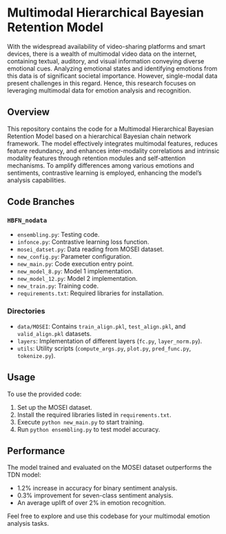 # Multimodal Hierarchical Bayesian Retention Model

With the widespread availability of video-sharing platforms and smart devices, there is a wealth of multimodal video data on the internet, containing textual, auditory, and visual information conveying diverse emotional cues. Analyzing emotional states and identifying emotions from this data is of significant societal importance. However, single-modal data present challenges in this regard. Hence, this research focuses on leveraging multimodal data for emotion analysis and recognition.

## Overview

This repository contains the code for a Multimodal Hierarchical Bayesian Retention Model based on a hierarchical Bayesian chain network framework. The model effectively integrates multimodal features, reduces feature redundancy, and enhances inter-modality correlations and intrinsic modality features through retention modules and self-attention mechanisms. To amplify differences among various emotions and sentiments, contrastive learning is employed, enhancing the model’s analysis capabilities.

## Code Branches

### `HBFN_nodata`
- `ensembling.py`: Testing code.
- `infonce.py`: Contrastive learning loss function.
- `mosei_datset.py`: Data reading from MOSEI dataset.
- `new_config.py`: Parameter configuration.
- `new_main.py`: Code execution entry point.
- `new_model_8.py`: Model 1 implementation.
- `new_model_12.py`: Model 2 implementation.
- `new_train.py`: Training code.
- `requirements.txt`: Required libraries for installation.

### Directories
- `data/MOSEI`: Contains `train_align.pkl`, `test_align.pkl`, and `valid_align.pkl` datasets.
- `layers`: Implementation of different layers (`fc.py`, `layer_norm.py`).
- `utils`: Utility scripts (`compute_args.py`, `plot.py`, `pred_func.py`, `tokenize.py`).

## Usage

To use the provided code:
1. Set up the MOSEI dataset.
2. Install the required libraries listed in `requirements.txt`.
3. Execute `python new_main.py` to start training.
4. Run `python ensembling.py` to test model accuracy.

## Performance

The model trained and evaluated on the MOSEI dataset outperforms the TDN model:
- 1.2% increase in accuracy for binary sentiment analysis.
- 0.3% improvement for seven-class sentiment analysis.
- An average uplift of over 2% in emotion recognition.

Feel free to explore and use this codebase for your multimodal emotion analysis tasks.
